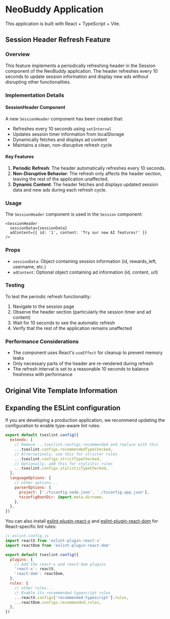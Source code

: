 # NeoBuddy Application

This application is built with React + TypeScript + Vite.

## Session Header Refresh Feature

### Overview
This feature implements a periodically refreshing header in the Session component of the NeoBuddy application. The header refreshes every 10 seconds to update session information and display new ads without disrupting other functionalities.

### Implementation Details

#### SessionHeader Component
A new `SessionHeader` component has been created that:
- Refreshes every 10 seconds using `setInterval`
- Updates session timer information from localStorage
- Dynamically fetches and displays ad content
- Maintains a clean, non-disruptive refresh cycle

#### Key Features
1. **Periodic Refresh**: The header automatically refreshes every 10 seconds.
2. **Non-Disruptive Behavior**: The refresh only affects the header section, leaving the rest of the application unaffected.
3. **Dynamic Content**: The header fetches and displays updated session data and new ads during each refresh cycle.

### Usage
The `SessionHeader` component is used in the `Session` component:

```tsx
<SessionHeader 
  sessionData={sessionData} 
  adContent={{ id: '1', content: 'Try our new AI features!' }} 
/>
```

### Props
- `sessionData`: Object containing session information (id, rewards_left, username, etc.)
- `adContent`: Optional object containing ad information (id, content, url)

### Testing
To test the periodic refresh functionality:
1. Navigate to the session page
2. Observe the header section (particularly the session timer and ad content)
3. Wait for 10 seconds to see the automatic refresh
4. Verify that the rest of the application remains unaffected

### Performance Considerations
- The component uses React's `useEffect` for cleanup to prevent memory leaks
- Only necessary parts of the header are re-rendered during refresh
- The refresh interval is set to a reasonable 10 seconds to balance freshness with performance

## Original Vite Template Information

## Expanding the ESLint configuration

If you are developing a production application, we recommend updating the configuration to enable type-aware lint rules:

```js
export default tseslint.config({
  extends: [
    // Remove ...tseslint.configs.recommended and replace with this
    ...tseslint.configs.recommendedTypeChecked,
    // Alternatively, use this for stricter rules
    ...tseslint.configs.strictTypeChecked,
    // Optionally, add this for stylistic rules
    ...tseslint.configs.stylisticTypeChecked,
  ],
  languageOptions: {
    // other options...
    parserOptions: {
      project: ['./tsconfig.node.json', './tsconfig.app.json'],
      tsconfigRootDir: import.meta.dirname,
    },
  },
})
```

You can also install [eslint-plugin-react-x](https://github.com/Rel1cx/eslint-react/tree/main/packages/plugins/eslint-plugin-react-x) and [eslint-plugin-react-dom](https://github.com/Rel1cx/eslint-react/tree/main/packages/plugins/eslint-plugin-react-dom) for React-specific lint rules:

```js
// eslint.config.js
import reactX from 'eslint-plugin-react-x'
import reactDom from 'eslint-plugin-react-dom'

export default tseslint.config({
  plugins: {
    // Add the react-x and react-dom plugins
    'react-x': reactX,
    'react-dom': reactDom,
  },
  rules: {
    // other rules...
    // Enable its recommended typescript rules
    ...reactX.configs['recommended-typescript'].rules,
    ...reactDom.configs.recommended.rules,
  },
})
```
